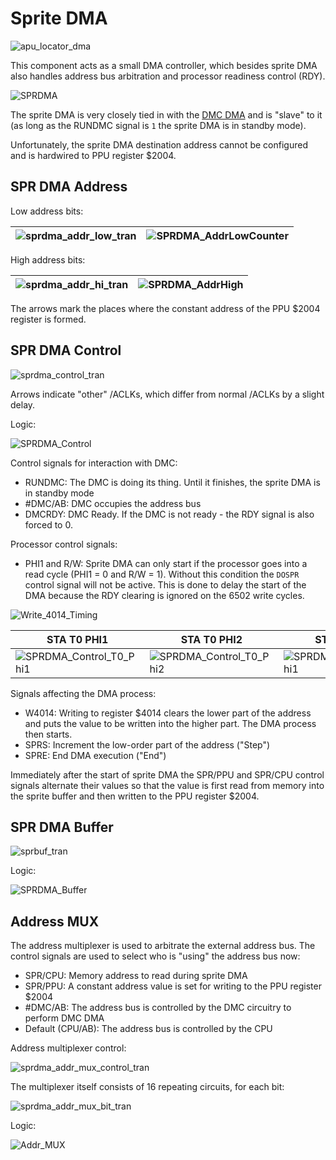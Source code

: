 # Sprite DMA

![apu_locator_dma](/BreakingNESWiki/imgstore/apu/apu_locator_dma.jpg)

This component acts as a small DMA controller, which besides sprite DMA also handles address bus arbitration and processor readiness control (RDY).

![SPRDMA](/BreakingNESWiki/imgstore/apu/SPRDMA.jpg)

The sprite DMA is very closely tied in with the [DMC DMA](dpcm.md) and is "slave" to it (as long as the RUNDMC signal is `1` the sprite DMA is in standby mode).

Unfortunately, the sprite DMA destination address cannot be configured and is hardwired to PPU register $2004.

## SPR DMA Address

Low address bits:

|![sprdma_addr_low_tran](/BreakingNESWiki/imgstore/apu/sprdma_addr_low_tran.jpg)|![SPRDMA_AddrLowCounter](/BreakingNESWiki/imgstore/apu/SPRDMA_AddrLowCounter.jpg)|
|---|---|

High address bits:

|![sprdma_addr_hi_tran](/BreakingNESWiki/imgstore/apu/sprdma_addr_hi_tran.jpg)|![SPRDMA_AddrHigh](/BreakingNESWiki/imgstore/apu/SPRDMA_AddrHigh.jpg)|
|---|---|

The arrows mark the places where the constant address of the PPU $2004 register is formed.

## SPR DMA Control

![sprdma_control_tran](/BreakingNESWiki/imgstore/apu/sprdma_control_tran.jpg)

Arrows indicate "other" /ACLKs, which differ from normal /ACLKs by a slight delay.

Logic:

![SPRDMA_Control](/BreakingNESWiki/imgstore/apu/SPRDMA_Control.jpg)

Control signals for interaction with DMC:
- RUNDMC: The DMC is doing its thing. Until it finishes, the sprite DMA is in standby mode
- #DMC/AB: DMC occupies the address bus
- DMCRDY: DMC Ready. If the DMC is not ready - the RDY signal is also forced to 0.

Processor control signals:
- PHI1 and R/W: Sprite DMA can only start if the processor goes into a read cycle (PHI1 = 0 and R/W = 1). Without this condition the `DOSPR` control signal will not be active. This is done to delay the start of the DMA because the RDY clearing is ignored on the 6502 write cycles.

![Write_4014_Timing](/BreakingNESWiki/imgstore/apu/Write_4014_Timing.jpg)

|STA T0 PHI1|STA T0 PHI2|STA T1 PHI1|STA T1 PHI2|
|---|---|---|---|
|![SPRDMA_Control_T0_Phi1](/BreakingNESWiki/imgstore/apu/SPRDMA_Control_T0_Phi1.jpg)|![SPRDMA_Control_T0_Phi2](/BreakingNESWiki/imgstore/apu/SPRDMA_Control_T0_Phi2.jpg)|![SPRDMA_Control_T1_Phi1](/BreakingNESWiki/imgstore/apu/SPRDMA_Control_T1_Phi1.jpg)|![SPRDMA_Control_T1_Phi2](/BreakingNESWiki/imgstore/apu/SPRDMA_Control_T1_Phi2.jpg)|

Signals affecting the DMA process:
- W4014: Writing to register $4014 clears the lower part of the address and puts the value to be written into the higher part. The DMA process then starts.
- SPRS: Increment the low-order part of the address ("Step")
- SPRE: End DMA execution ("End")

Immediately after the start of sprite DMA the SPR/PPU and SPR/CPU control signals alternate their values so that the value is first read from memory into the sprite buffer and then written to the PPU register $2004.

## SPR DMA Buffer

![sprbuf_tran](/BreakingNESWiki/imgstore/apu/sprbuf_tran.jpg)

Logic:

![SPRDMA_Buffer](/BreakingNESWiki/imgstore/apu/SPRDMA_Buffer.jpg)

## Address MUX

The address multiplexer is used to arbitrate the external address bus. The control signals are used to select who is "using" the address bus now:

- SPR/CPU: Memory address to read during sprite DMA
- SPR/PPU: A constant address value is set for writing to the PPU register $2004
- #DMC/AB: The address bus is controlled by the DMC circuitry to perform DMC DMA
- Default (CPU/AB): The address bus is controlled by the CPU

Address multiplexer control:

![sprdma_addr_mux_control_tran](/BreakingNESWiki/imgstore/apu/sprdma_addr_mux_control_tran.jpg)

The multiplexer itself consists of 16 repeating circuits, for each bit:

![sprdma_addr_mux_bit_tran](/BreakingNESWiki/imgstore/apu/sprdma_addr_mux_bit_tran.jpg)

Logic:

![Addr_MUX](/BreakingNESWiki/imgstore/apu/Addr_MUX.jpg)

